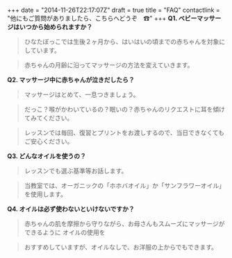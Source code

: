 +++
date = "2014-11-26T22:17:07Z"
draft = true
title = "FAQ"
contactlink = "他にもご質問がありましたら、こちらへどうぞ　☎"
+++
**Q1. ベビーマッサージはいつから始められますか？**

> ひなたぼっこでは生後２ヶ月から、はいはいの頃までの赤ちゃんを対象にしています。

>  赤ちゃんの月齢に沿ってマッサージの方法を変えていきます。

**Q2. マッサージ中に赤ちゃんが泣きだしたら？**
   
> マッサージはとめて、一息つきましょう。

> だっこ？喉がかわいているの？眠いの？赤ちゃんのリクエストに耳を傾けてみてください。

> レッスンでは毎回、復習とプリントをお渡しするので、当日できなくてもご安心ください。

**Q3. どんなオイルを使うの？**
   
> レッスンでも選ぶ基準等お話します。

> 当教室では、オーガニックの「ホホバオイル」か「サンフラワーオイル」を使用します。

**Q4. オイルは必ず使わないといけないですか？**
   
> 赤ちゃんの肌を摩擦から守りながら、お母さんもスムーズにマッサージができるように
  オイルの使用を

>  おすすめしていますが、オイルなしで、お洋服の上からでもできます。

